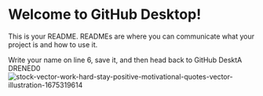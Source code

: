 # Welcome to GitHub Desktop!

This is your README. READMEs are where you can communicate what your project is and how to use it.

Write your name on line 6, save it, and then head back to GitHub DesktA 
DRENED0![stock-vector-work-hard-stay-positive-motivational-quotes-vector-illustration-1675319614](https://user-images.githubusercontent.com/122427344/211781306-c99aecb4-f309-43c4-bcee-9036f48799c2.jpg)
